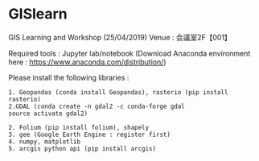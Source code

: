 # GISlearn
GIS Learning and Workshop (25/04/2019)
Venue : 会議室2F【001】

Required tools : Jupyter lab/notebook (Download Anaconda environment here : https://www.anaconda.com/distribution/)

Please install the following libraries : 

    1. Geopandas (conda install Geopandas), rasterio (pip install rasterio)
    2.GDAL (conda create -n gdal2 -c conda-forge gdal 
    source activate gdal2)

    2. Folium (pip install folium), shapely
    3. gee (Google Earth Engine : register first) 
    4. numpy, matplotlib
    5. arcgis python api (pip install arcgis)


